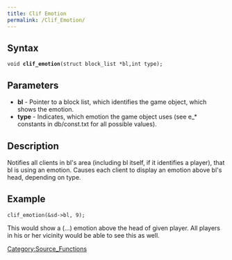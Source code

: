 ```yaml
---
title: Clif Emotion
permalink: /Clif_Emotion/
---
```


Syntax
------

`void `**`clif_emotion`**`(struct block_list *bl,int type);`

Parameters
----------

-   **bl** - Pointer to a block list, which identifies the game object, which shows the emotion.
-   **type** - Indicates, which emotion the game object uses (see e_\* constants in db/const.txt for all possible values).

Description
-----------

Notifies all clients in bl's area (including bl itself, if it identifies a player), that bl is using an emotion. Causes each client to display an emotion above bl's head, depending on type.

Example
-------

`clif_emotion(&sd->bl, 9);`

This would show a (...) emotion above the head of given player. All players in his or her vicinity would be able to see this as well.

[Category:Source_Functions](Category:Source_Functions)
